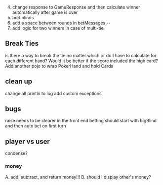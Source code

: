 
4. change response to GameResponse and then calculate winner automatically after game is over
6. add blinds
7. add a space between rounds in betMessages -- 
8. add logic for two winners in case of multi-tie

## Break Ties
is there a way to break the tie no matter which or do I have to calculate
for each different hand? 
Would it be better if the score included the high card?
Add another pojo to wrap PokerHand and hold Cards

## clean up
change all println to log
add custom exceptions

## bugs
raise needs to be clearer in the front end
betting should start with bigBlind and then auto bet on first turn

## player vs user
condense?

### money
A. add, subtract, and return money!!!
B. should I display other's money?